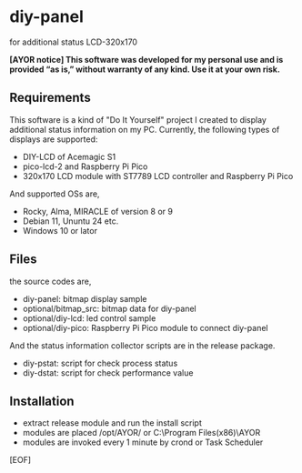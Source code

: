 # diy-panel
for additional status LCD-320x170

<strong>
[AYOR notice] This software was developed for my personal use and is provided “as is,” without warranty of any kind. Use it at your own risk.
</strong>

## Requirements ##
This software is a kind of "Do It Yourself" project I created to display additional status information on my PC. Currently, the following types of displays are supported:

* DIY-LCD of Acemagic S1
* pico-lcd-2 and Raspberry Pi Pico
* 320x170 LCD module with ST7789 LCD controller and Raspberry Pi Pico

And supported OSs are,

* Rocky, Alma, MIRACLE of version 8 or 9
* Debian 11, Ununtu 24 etc.
* Windows 10 or lator

## Files ##
  the source codes are,

* diy-panel: bitmap display sample
* optional/bitmap_src: bitmap data for diy-panel
* optional/diy-lcd: led control sample
* optional/diy-pico: Raspberry Pi Pico module to connect diy-panel

And the status information collector scripts are in the release package.

* diy-pstat: script for check process status
* diy-dstat: script for check performance value

## Installation ##
* extract release module and run the install script
* modules are placed /opt/AYOR/ or C:\Program Files(x86)\AYOR
* modules are invoked every 1 minute by crond or Task Scheduler

[EOF]
